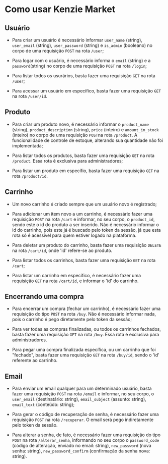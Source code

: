 # Como usar Kenzie Market #

## Usuário ##

- Para criar um usuário é necessário informar `user_name` (string), `user_email` (string), `user_password` (string) e `is_admin` (booleano) no corpo de uma requisição `POST` na rota `/user`;

- Para logar com o usuário, é necessário informa o `email` (string) e a `password`(string) no corpo de uma requisição `POST` na rota `/login`;

- Para listar todos os usurários, basta fazer uma requisição `GET` na rota `/user`;

- Para acessar um usuário em específico, basta fazer uma requisição `GET` na rota `/user/id`.

## Produto ##

- Para criar um produto novo, é necessário informar o `product_name` (string), `product_description` (string), `price` (inteiro) e `amount_in_stock` (inteiro) no corpo de uma requisição `POST`na rota `/product`. A funcionalidade de controle de estoque, alterando sua quantidade não foi implementada; 

- Para listar todos os produtos, basta fazer uma requisição `GET` na rota `/product`. Essa rota é exclusiva para administradores;

- Para listar um produto em específio, basta fazer uma requisição `GET` na rota `/product/id`.

## Carrinho ##

- Um novo carrinho é criado sempre que um usuário novo é registrado;

- Para adicionar um item novo a um carrinho, é necessário fazer uma requisição `POST` na rota `/cart` e informar, no seu corpo, o `product_id`, sendo este o id do produto a ser inserido. Não é necessário informar o id do carrinho, pois este já é buscado pelo token da sessão, já que esta rota só é acessível para quem estiver logado na plataforma. 

- Para deletar um produto do carrinho, basta fazer uma requisição `DELETE` na rota `/cart/id`, onde 'id' refere-se ao produto. 

- Para listar todos os carrinhos, basta fazer uma requisição `GET` na rota `/cart`;

- Para listar um carrinho em específico, é necessário fazer uma requisição `GET` na rota `/cart/id`, e informar o 'id' do carrinho.

## Encerrando uma compra ##

- Para encerrar um compra (fechar um carrinho), é necessário fazer uma requisição do tipo `POST` na rota `/buy`. Não é necessário informar nada, pois o carrinho é pego diretamente pelo token da sessão; 

- Para ver todas as compras finalizadas, ou todos os carrinhos fechados, basta fazer uma requisição `GET` na rota `/buy`. Essa rota é exclusiva para administradores.

- Para pegar uma compra finalizada específica, ou um carrinho que foi "fechado", basta fazer uma requisição `GET` na rota `/buy/id`, sendo o 'id' referente ao carrinho.

## Email ##

- Para enviar um email qualquer para um determinado usuário, basta fazer uma requisição `POST` na rota `/email` e informar, no seu corpo, o `user_email` (destinatário: string), `email_subject` (assunto: string), `email_text` (conteúdo: string);

- Para gerar o código de recuperação de senha, é necessário fazer uma requisição `POST` na rota `/recuperar`. O email será pego indiretamente pelo token da sessão. 

- Para alterar a senha, de fato, é necessário fazer uma requisição do tipo `POST` na rota `/alterar_senha`, informando no seu corpo o `password_code` (código de alteração, enviado no email: string), `new_password` (nova senha: string), `new_password_confirm` (confirmação da senha nova: string).
